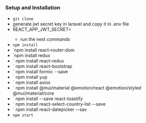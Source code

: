 
### Setup and Installation
- `git clone`
- generate jwt secret key in laravel and copy it in .env file
- REACT_APP_JWT_SECRET=<your key>
  - run the next commands
- `npm install`
- `npm install react-router-dom
- `npm install redux
- ` npm install react-redux
- ` npm install react-bootstrap
- ` npm install formic --save
- ` npm install yup
- ` npm install axios
- ` npm install @mui/material @emotion/react @emotion/styled @mui/material/core
- ` npm install --save react-toastify
- ` npm install react-select-country-list --save
- ` npm install react-datepicker --sav
- `npm start`
